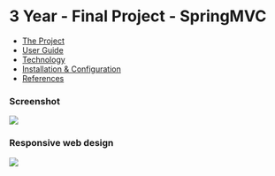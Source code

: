 # 3 Year - Final Project - SpringMVC

* [The Project](https://github.com/alexpt2000gmit/3Year_Project_SpringMVC_Manage_Dashboard/wiki)
* [User Guide](https://github.com/alexpt2000gmit/3Year_Project_SpringMVC_Manage_Dashboard/wiki/User-Guide)
* [Technology](https://github.com/alexpt2000gmit/3Year_Project_SpringMVC_Manage_Dashboard/wiki/Technology)
* [Installation & Configuration](https://github.com/alexpt2000gmit/3Year_Project_SpringMVC_Manage_Dashboard/wiki/Installation-&-Configuration)
* [References](https://github.com/alexpt2000gmit/3Year_Project_SpringMVC_Manage_Dashboard/wiki/References)


### Screenshot
![](https://github.com/alexpt2000gmit/3Year_Project_SpringMVC_Manage_Dashboard/blob/master/screenshot/invoices.png)

### Responsive web design
![](https://github.com/alexpt2000gmit/3Year_Project_SpringMVC_Manage_Dashboard/blob/master/screenshot/phone.png)



